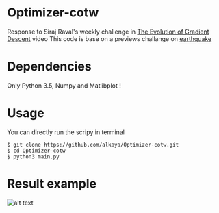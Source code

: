 # Optimizer-cotw
Response to Siraj Raval's weekly challenge in [The Evolution of Gradient Descent](https://www.youtube.com/watch?v=nhqo0u1a6fw) video
This code is base on a previews challange on [earthquake](https://github.com/alkaya/earthquake-cotw)

# Dependencies
Only Python 3.5, Numpy and Matlibplot !

# Usage
You can directly run the scripy in terminal 
```
$ git clone https://github.com/alkaya/Optimizer-cotw.git
$ cd Optimizer-cotw
$ python3 main.py
```

# Result example
![alt text](https://raw.githubusercontent.com/alkaya/Optimizer-cotw/master/assets/Figure_1.png "screenshot")

